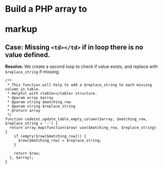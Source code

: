 # Build a PHP array to <table></table> markup

## Case: Missing `<td></td>` if in loop there is no value defined.

**Resolve:** We create a second loop to check if value exists, and replace with `$replace_string` if missing.

```
/**
 * This function will help to add a $replace_string to each missing column in table.
 * Helpful with <table></table> structure.
 * @param array $array
 * @param string $matching_row
 * @param string $replace_string
 * @return array
 */
function codetot_update_table_empty_column($array, $matching_row, $replace_string = '-') {
  return array_map(function($row) use($matching_row, $replace_string) {
    if (empty($row[$matching_row])) {
      $row[$matching_row] = $replace_string;
    }

    return $row;
  }, $array);
}
```

